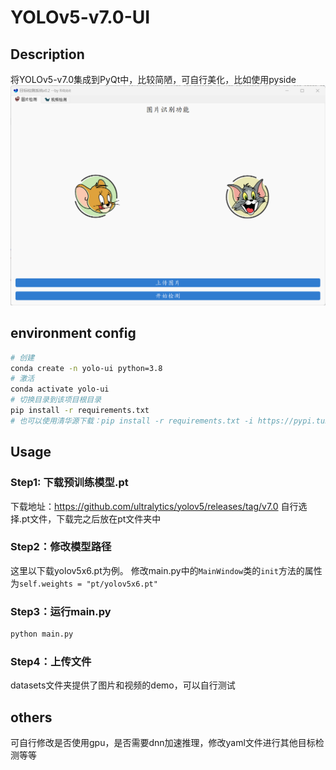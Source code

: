# YOLOv5-v7.0-UI
## Description
将YOLOv5-v7.0集成到PyQt中，比较简陋，可自行美化，比如使用pyside  
![img](./img/UI.png)
## environment config
```bash
# 创建
conda create -n yolo-ui python=3.8
# 激活
conda activate yolo-ui
# 切换目录到该项目根目录
pip install -r requirements.txt
# 也可以使用清华源下载：pip install -r requirements.txt -i https://pypi.tuna.tsinghua.edu.cn/simple
```
## Usage
### Step1: 下载预训练模型.pt
下载地址：https://github.com/ultralytics/yolov5/releases/tag/v7.0
自行选择.pt文件，下载完之后放在pt文件夹中
### Step2：修改模型路径
这里以下载yolov5x6.pt为例。
修改main.py中的`MainWindow`类的`init`方法的属性为`self.weights = "pt/yolov5x6.pt"`
### Step3：运行main.py
```bash
python main.py
```
### Step4：上传文件
datasets文件夹提供了图片和视频的demo，可以自行测试
## others
可自行修改是否使用gpu，是否需要dnn加速推理，修改yaml文件进行其他目标检测等等
